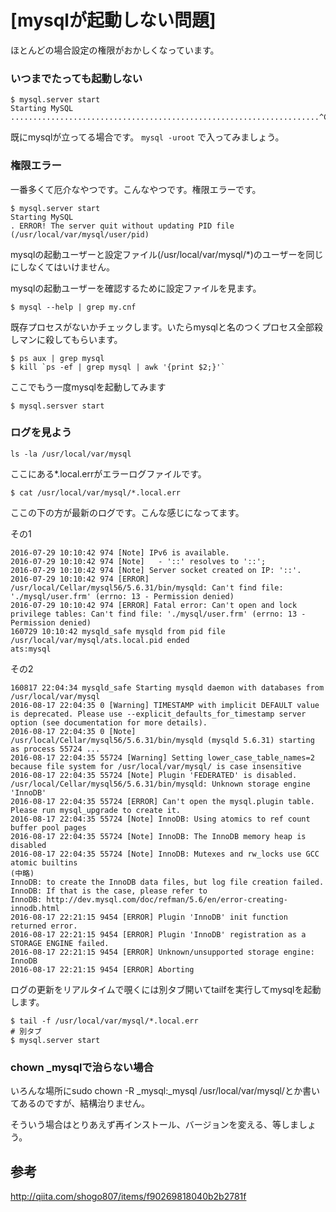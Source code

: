 # [mysqlが起動しない問題]

ほとんどの場合設定の権限がおかしくなっています。

### いつまでたっても起動しない
```
$ mysql.server start
Starting MySQL
.....................................................................^C
```

既にmysqlが立ってる場合です。 `mysql -uroot` で入ってみましょう。

### 権限エラー
一番多くて厄介なやつです。こんなやつです。権限エラーです。

```
$ mysql.server start
Starting MySQL
. ERROR! The server quit without updating PID file (/usr/local/var/mysql/user/pid)
```

mysqlの起動ユーザーと設定ファイル(/usr/local/var/mysql/*)のユーザーを同じにしなくてはいけません。

mysqlの起動ユーザーを確認するために設定ファイルを見ます。
```
$ mysql --help | grep my.cnf
```

既存プロセスがないかチェックします。いたらmysqlと名のつくプロセス全部殺しマンに殺してもらいます。

```
$ ps aux | grep mysql
$ kill `ps -ef | grep mysql | awk '{print $2;}'`
```

ここでもう一度mysqlを起動してみます
```
$ mysql.sersver start
```

### ログを見よう
```
ls -la /usr/local/var/mysql
```
ここにある*.local.errがエラーログファイルです。

```
$ cat /usr/local/var/mysql/*.local.err
```

ここの下の方が最新のログです。こんな感じになってます。

その1
```
2016-07-29 10:10:42 974 [Note] IPv6 is available.
2016-07-29 10:10:42 974 [Note]   - '::' resolves to '::';
2016-07-29 10:10:42 974 [Note] Server socket created on IP: '::'.
2016-07-29 10:10:42 974 [ERROR] /usr/local/Cellar/mysql56/5.6.31/bin/mysqld: Can't find file: './mysql/user.frm' (errno: 13 - Permission denied)
2016-07-29 10:10:42 974 [ERROR] Fatal error: Can't open and lock privilege tables: Can't find file: './mysql/user.frm' (errno: 13 - Permission denied)
160729 10:10:42 mysqld_safe mysqld from pid file /usr/local/var/mysql/ats.local.pid ended
ats:mysql
```

その2
```
160817 22:04:34 mysqld_safe Starting mysqld daemon with databases from /usr/local/var/mysql
2016-08-17 22:04:35 0 [Warning] TIMESTAMP with implicit DEFAULT value is deprecated. Please use --explicit_defaults_for_timestamp server option (see documentation for more details).
2016-08-17 22:04:35 0 [Note] /usr/local/Cellar/mysql56/5.6.31/bin/mysqld (mysqld 5.6.31) starting as process 55724 ...
2016-08-17 22:04:35 55724 [Warning] Setting lower_case_table_names=2 because file system for /usr/local/var/mysql/ is case insensitive
2016-08-17 22:04:35 55724 [Note] Plugin 'FEDERATED' is disabled.
/usr/local/Cellar/mysql56/5.6.31/bin/mysqld: Unknown storage engine 'InnoDB'
2016-08-17 22:04:35 55724 [ERROR] Can't open the mysql.plugin table. Please run mysql_upgrade to create it.
2016-08-17 22:04:35 55724 [Note] InnoDB: Using atomics to ref count buffer pool pages
2016-08-17 22:04:35 55724 [Note] InnoDB: The InnoDB memory heap is disabled
2016-08-17 22:04:35 55724 [Note] InnoDB: Mutexes and rw_locks use GCC atomic builtins
(中略)
InnoDB: to create the InnoDB data files, but log file creation failed.
InnoDB: If that is the case, please refer to
InnoDB: http://dev.mysql.com/doc/refman/5.6/en/error-creating-innodb.html
2016-08-17 22:21:15 9454 [ERROR] Plugin 'InnoDB' init function returned error.
2016-08-17 22:21:15 9454 [ERROR] Plugin 'InnoDB' registration as a STORAGE ENGINE failed.
2016-08-17 22:21:15 9454 [ERROR] Unknown/unsupported storage engine: InnoDB
2016-08-17 22:21:15 9454 [ERROR] Aborting
```

ログの更新をリアルタイムで覗くには別タブ開いてtailfを実行してmysqlを起動します。
```
$ tail -f /usr/local/var/mysql/*.local.err
# 別タブ
$ mysql.server start
```

### chown _mysqlで治らない場合
いろんな場所にsudo chown -R _mysql:_mysql /usr/local/var/mysql/とか書いてあるのですが、結構治りません。

そういう場合はとりあえず再インストール、バージョンを変える、等しましょう。

## 参考
http://qiita.com/shogo807/items/f90269818040b2b2781f
